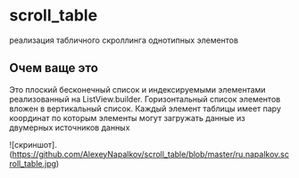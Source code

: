 # scroll_table

реализация табличного скроллинга однотипных элементов

## Очем ваще это

Это плоский бесконечный список и индексируемыми элементами реализованный на ListView.builder.
Горизонтальный список элементов вложен в вертикальный список.
Каждый элемент таблицы имеет пару координат по которым элементы могут загружать данные из двумерных источников данных

![скриншот].(https://github.com/AlexeyNapalkov/scroll_table/blob/master/ru.napalkov.scroll_table.jpg)

